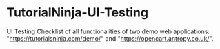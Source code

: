 # TutorialNinja-UI-Testing
UI Testing Checklist of all functionalities of two demo web applications: "https://tutorialsninja.com/demo/" and "https://opencart.antropy.co.uk/".
